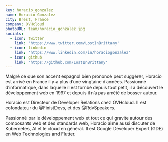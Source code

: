 ```yaml
---
key: horacio_gonzalez
name: Horacio Gonzalez
city: Brest, France
company: OVHcloud
photoURL: team/horacio_gonzalez.jpg
socials:
  - icon: twitter
    link: 'https://www.twitter.com/LostInBrittany'
  - icon: linkedin
    link: 'https://www.linkedin.com/in/horaciogonzalez'
  - icon: github
    link: 'https://github.com/LostInBrittany'
---
```


Malgré ce que son accent espagnol bien prononcé peut suggérer, Horacio est arrivé en France il y a plus d’une vingtaine d’années. Passionné d’informatique, dans laquelle il est tombé depuis tout petit, il a découvert le développement web en 1997 et depuis il n’a pas arrêté de bosser autour.

Horacio est Directeur de Developer Relations chez OVHcloud. Il est cofondateur du @FinistDevs, et des @RdvSpeakers.

Passionné par le développement web et tout ce qui gravite autour des composants web et des standards web, Horacio aime aussi discuter de Kubernetes, AI et le cloud en général. Il est Google Developer Expert (GDE) en Web Technologies and Flutter.